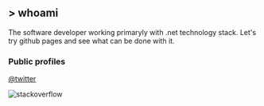 ## > whoami

The software developer working primaryly with .net technology stack.
Let's try github pages and see what can be done with it.

### Public profiles

[@twitter](https://twitter.com/stukselbax)

![stackoverflow](https://stackoverflow.com/users/flair/780798.png?theme=Clean)

